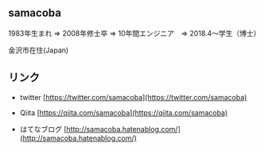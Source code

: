 ## samacoba
1983年生まれ ⇒ 2008年修士卒 ⇒ 10年間エンジニア　⇒ 2018.4～学生（博士）

金沢市在住(Japan)

## リンク
* twitter
[https://twitter.com/samacoba](https://twitter.com/samacoba)

* Qiita
[https://qiita.com/samacoba](https://qiita.com/samacoba)

* はてなブログ
[http://samacoba.hatenablog.com/](http://samacoba.hatenablog.com/)


